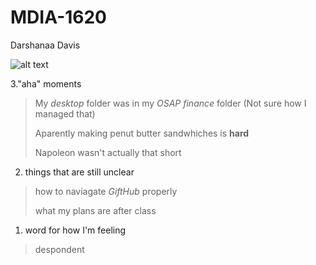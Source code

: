 # MDIA-1620

Darshanaa Davis


![alt text](https://thecozyapron.com/wp-content/uploads/2020/09/grilled-chicken-sandwich_thecozyapron_1.jpg)


3."aha" moments
> My *desktop* folder was in my *OSAP finance* folder (Not sure how I managed that)
>
> 
> Aparently making penut butter sandwhiches is **hard**
>
> 
> Napoleon wasn't actually that short 


2. things that are still unclear
> how to naviagate *GiftHub* properly
>
> 
> what my plans are after class


1. word for how I'm feeling

   
> despondent
